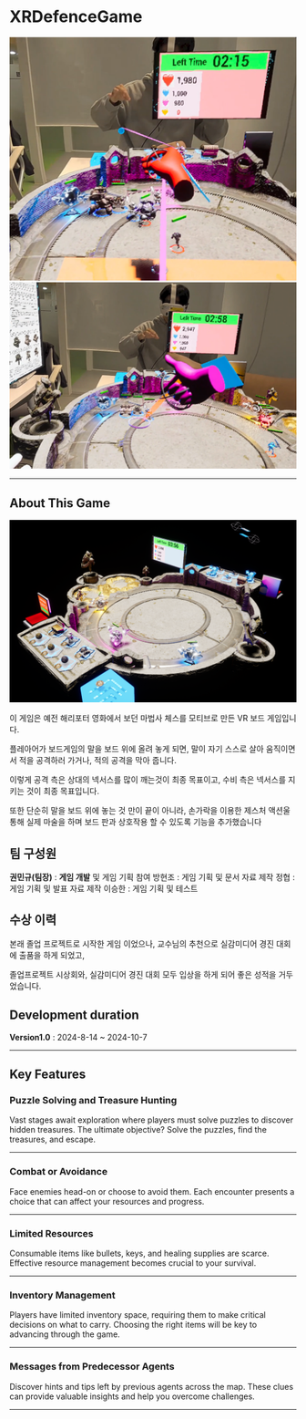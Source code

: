 # XRDefenceGame
![Main Banner](Images/GamePlay.png)
![Main Banner](Images/HandGesture.png)

---

## About This Game
![Main Banner](Images/GameStage.png)

이 게임은 예전 해리포터 영화에서 보던 마법사 체스를 모티브로 만든 VR 보드 게임입니다.

플레아어가 보드게임의 말을 보드 위에 올려 놓게 되면, 말이 자기 스스로 살아 움직이면서 적을 공격하러 가거나, 적의 공격을 막아 줍니다.

이렇게 공격 측은 상대의 넥서스를 많이 깨는것이 최종 목표이고, 수비 측은 넥서스를 지키는 것이 최종 목표입니다.

또한 단순히 말을 보드 위에 놓는 것 만이 끝이 아니라, 손가락을 이용한 제스처 액션울 통해 실제 마술을 하며 보드 판과 상호작용 할 수 있도록 기능을 추가했습니다


## 팀 구성원
**권민규(팀장)** : **게임 개발** 및 게임 기획 참여
방현조 : 게임 기획 및 문서 자료 제작
정협 : 게임 기획 및 발표 자료 제작
이승한 : 게임 기획 및 테스트


## 수상 이력

본래 졸업 프로젝트로 시작한 게임 이었으나, 교수님의 추천으로 실감미디어 경진 대회에 출품을 하게 되었고,

졸업프로젝트 시상회와, 실감미디어 경진 대회 모두 입상을 하게 되어 좋은 성적을 거두었습니다.

  


## Development duration
**Version1.0** : 2024-8-14 ~ 2024-10-7

---

## Key Features

### Puzzle Solving and Treasure Hunting

Vast stages await exploration where players must solve puzzles to discover hidden treasures. The ultimate objective? Solve the puzzles, find the treasures, and escape.

---

### Combat or Avoidance

Face enemies head-on or choose to avoid them. Each encounter presents a choice that can affect your resources and progress.

---

### Limited Resources

Consumable items like bullets, keys, and healing supplies are scarce. Effective resource management becomes crucial to your survival.

---

### Inventory Management

Players have limited inventory space, requiring them to make critical decisions on what to carry. Choosing the right items will be key to advancing through the game.

---

### Messages from Predecessor Agents

Discover hints and tips left by previous agents across the map. These clues can provide valuable insights and help you overcome challenges.

---


